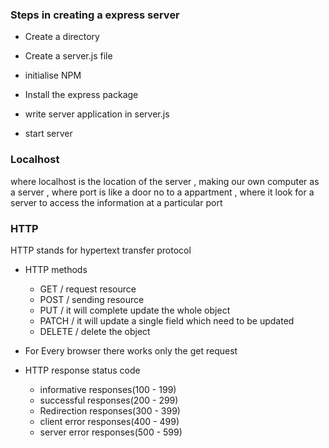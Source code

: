 ### Steps in creating a express server

- Create a directory

- Create a server.js file

- initialise NPM

- Install the express package

- write server application in server.js

- start server

### Localhost

where localhost is the location of the server , making our own computer as a server , where port is like a door no to a appartment , where it look for a server to access the information at a particular port

### HTTP

HTTP stands for hypertext transfer protocol

- HTTP methods

  - GET / request resource
  - POST / sending resource
  - PUT / it will complete update the whole object
  - PATCH / it will update a single field which need to be updated
  - DELETE / delete the object

- For Every browser there works only the get request

- HTTP response status code
  - informative responses(100 - 199)
  - successful responses(200 - 299)
  - Redirection responses(300 - 399)
  - client error responses(400 - 499)
  - server error responses(500 - 599)
